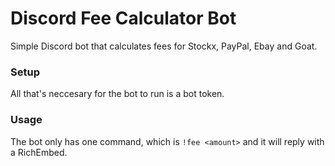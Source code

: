 # Discord Fee Calculator Bot

Simple Discord bot that calculates fees for Stockx, PayPal, Ebay and Goat. 

### Setup

All that's neccesary for the bot to run is a bot token.

### Usage

The bot only has one command, which is `!fee <amount>` and it will reply with a RichEmbed.
